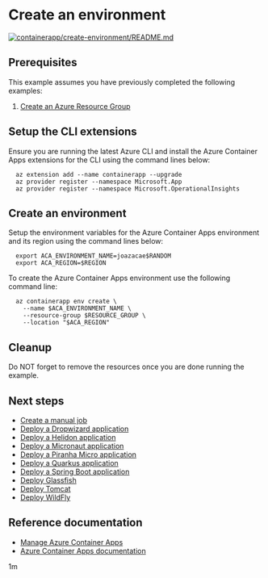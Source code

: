 # Create an environment

[![containerapp/create-environment/README.md](https://github.com/Azure-Samples/java-on-azure-examples/actions/workflows/containerapp_create-environment_README_md.yml/badge.svg)](https://github.com/Azure-Samples/java-on-azure-examples/actions/workflows/containerapp_create-environment_README_md.yml)

## Prerequisites

<!-- 

  if [[ -z $REGION ]]; then
    export REGION=westus
  fi

  -->
<!-- workflow.cron(0 0 * * 6) -->
<!-- workflow.include(../../group/create/README.md) -->

This example assumes you have previously completed the following examples:

1. [Create an Azure Resource Group](../../group/create/README.md)

## Setup the CLI extensions

Ensure you are running the latest Azure CLI and install the Azure Container
Apps extensions for the CLI using the command lines below:

```shell
  az extension add --name containerapp --upgrade
  az provider register --namespace Microsoft.App
  az provider register --namespace Microsoft.OperationalInsights
```

## Create an environment

Setup the environment variables for the Azure Container Apps environment and its
region using the command lines below:

<!-- workflow.skip() -->
```shell
  export ACA_ENVIRONMENT_NAME=joazacae$RANDOM
  export ACA_REGION=$REGION
```

<!-- workflow.run()

  if [[ -z $ACA_ENVIRONMENT_NAME ]]; then
    export ACA_ENVIRONMENT_NAME=joazaca$RANDOM
    export ACA_REGION=westus
  fi

  -->

To create the Azure Container Apps environment use the following command line:

<!-- workflow.skip() -->
```shell
  az containerapp env create \
    --name $ACA_ENVIRONMENT_NAME \
    --resource-group $RESOURCE_GROUP \
    --location "$ACA_REGION"
```

<!-- workflow.run() 

  az containerapp env create \
    --name $ACA_ENVIRONMENT_NAME \
    --resource-group $RESOURCE_GROUP \
    --location "$ACA_REGION" || true

  sleep 60

  -->

<!-- workflow.directOnly()

  sleep 60
  export RESULT=$(az containerapp env show --name $ACA_ENVIRONMENT_NAME --resource-group $RESOURCE_GROUP --output tsv --query properties.provisioningState)
  az group delete --name $RESOURCE_GROUP --yes || true
  if [[ "$RESULT" != Succeeded ]]; then
    echo "Azure Container Apps environment $ACA_ENVIRONMENT_NAME was not provisioned properly"
    exit 1
  fi

  -->

## Cleanup

Do NOT forget to remove the resources once you are done running the example.

## Next steps

* [Create a manual job](../create-manual-job/README.md)
* [Deploy a Dropwizard application](../dropwizard/README.md)
* [Deploy a Helidon application](../helidon/README.md)
* [Deploy a Micronaut application](../micronaut/README.md)
* [Deploy a Piranha Micro application](../piranha/README.md)
* [Deploy a Quarkus application](../quarkus/README.md)
* [Deploy a Spring Boot application](../springboot/README.md)
* [Deploy Glassfish](../glassfish/README.md)
* [Deploy Tomcat](../tomcat/README.md)
* [Deploy WildFly](../wildfly/README.md)

## Reference documentation

* [Manage Azure Container Apps](https://docs.microsoft.com/cli/azure/containerapp)
* [Azure Container Apps documentation](https://docs.microsoft.com/azure/container-apps)

1m
